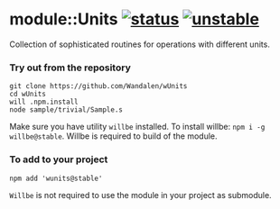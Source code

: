 
# module::Units [![status](https://github.com/Wandalen/wUnits/actions/workflows/StandardPublish.yml/badge.svg)](https://github.com/Wandalen/wUnits/actions/workflows/StandardPublish.yml) [![unstable](https://img.shields.io/badge/stability-unstable-yellow.svg)](https://github.com/emersion/stability-badges#unstable)

Collection of sophisticated routines for operations with different units.


### Try out from the repository

```
git clone https://github.com/Wandalen/wUnits
cd wUnits
will .npm.install
node sample/trivial/Sample.s
```

Make sure you have utility `willbe` installed. To install willbe: `npm i -g willbe@stable`. Willbe is required to build of the module.

### To add to your project

```
npm add 'wunits@stable'
```

`Willbe` is not required to use the module in your project as submodule.

